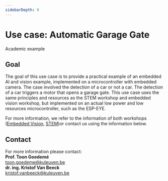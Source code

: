 ```yaml
---
sidebarDepth: 0
---
```


# Use case: Automatic Garage Gate
Academic example

## Goal
The goal of this use case is to provide a practical example of an embedded AI and vision example, implemented on a microcontroller with embedded camera. The case involved the detection of a car or not a car. The detection of a car triggers a motor that opens a garage gate. This use case uses the same principles and resources as the STEM workshop and embedded vision workshop, but implemented on an actual low power and low resources microcontroller, such as the ESP-EYE.

For more information, we refer to the information of both workshops ([Embedded Vision](workshops/embeddedvision), [STEM](workshops/stem))or contact us using the information below.

## Contact

For more information please contact: <br/>
**Prof. Toon Goedemé** <br/>
<toon.goedeme@kuleuven.be> <br/>
**dr. ing. Kristof Van Beeck** <br/>
<kristof.vanbeeck@kuleuven.be>

